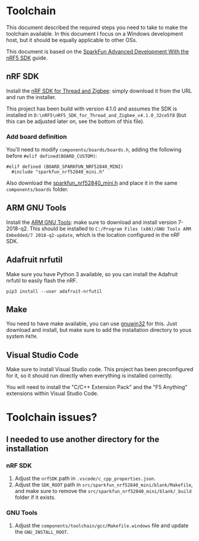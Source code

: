 # Toolchain

This document described the required steps you need to take to make the toolchain available. In this document I focus on a Windows development host, but it should be equally applicable to other OSs.

This document is based on the [SparkFun Advanced Development With the nRF5 SDK](https://learn.sparkfun.com/tutorials/nrf52840-advanced-development-with-the-nrf5-sdk) guide.

## nRF SDK

Install the [nRF SDK for Thread and Zigbee](https://www.nordicsemi.com/Products/Development-software/nrf5-sdk-for-thread-and-zigbee): simply download it from the URL and run the installer. 

This project has been build with version 4.1.0 and assumes the SDK is installed in `D:\nRF5\nRF5_SDK_for_Thread_and_Zigbee_v4.1.0_32ce5f8` (but this can be adjusted later on, see the bottom of this file).

### Add board definition

You'll need to modify `components/boards/boards.h`, adding the following before `#elif defined(BOARD_CUSTOM)`:

```
#elif defined (BOARD_SPARKFUN_NRF52840_MINI)
  #include "sparkfun_nrf52840_mini.h"
```

Also download the [sparkfun_nrf52840_mini.h](https://raw.githubusercontent.com/sparkfun/nRF52840_Breakout_MDBT50Q/master/Firmware/nRF5_SDK/components/boards/sparkfun_nrf52840_mini.h) and place it in the same `components/boards` folder.

## ARM GNU Tools

Install the [ARM GNU Tools](https://developer.arm.com/tools-and-software/open-source-software/developer-tools/gnu-toolchain/gnu-rm/downloads): make sure to download and install version 7-2018-q2. This should be installed to `C:/Program Files (x86)/GNU Tools ARM Embedded/7 2018-q2-update`, which is the location configured in the nRF SDK.

## Adafruit nrfutil

Make sure you have Python 3 available, so you can install the Adafruit nrfutil to easily flash the nRF.

```
pip3 install --user adafruit-nrfutil
```

## Make

You need to have make available, you can use [gnuwin32](http://gnuwin32.sourceforge.net/packages/make.htm) for this. Just download and install, but make sure to add the installation directory to yous system `PATH`.

## Visual Studio Code

Make sure to install Visual Studio code. This project has been preconfigured for it, so it should run directly when everything is installed correctly.

You will need to install the "C/C++ Extension Pack" and the "F5 Anything" extensions within Visual Studio Code.

# Toolchain issues?

## I needed to use another directory for the installation

### nRF SDK

1. Adjust the `nrfSDK` path in `.vscode/c_cpp_properties.json`.
2. Adjust the `SDK_ROOT` path in `src/sparkfun_nrf52840_mini/blank/Makefile`, and make sure to remove the `src/sparkfun_nrf52840_mini/blank/_build` folder if it exists.

### GNU Tools

1. Adjust the `components/toolchain/gcc/Makefile.windows` file and update the `GNU_INSTALL_ROOT`.